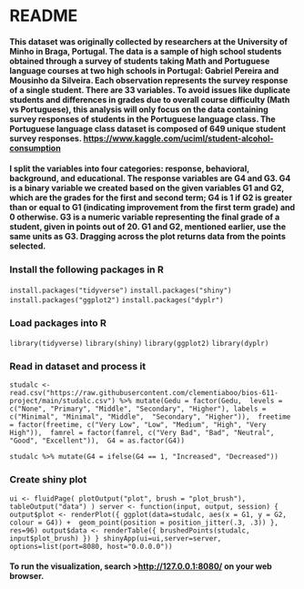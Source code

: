 # README 

#### This dataset was originally collected by researchers at the University of Minho in Braga, Portugal. The data is a sample of high school students obtained through a survey of students taking Math and Portuguese language courses at two high schools in Portugal: Gabriel Pereira and Mousinho da Silveira. Each observation represents the survey response of a single student. There are 33 variables. To avoid issues like duplicate students and differences in grades due to overall course difficulty (Math vs Portuguese), this analysis will only focus on the data containing survey responses of students in the Portuguese language class. The Portuguese language class dataset is composed of 649 unique student survey responses. https://www.kaggle.com/uciml/student-alcohol-consumption

#### I split the variables into four categories: response, behavioral, background, and educational. The response variables are G4 and G3. G4 is a binary variable we created based on the given variables G1 and G2, which are the grades for the first and second term; G4 is 1 if G2 is greater than or equal to G1 (indicating improvement from the first term grade) and 0 otherwise. G3 is a numeric variable representing the final grade of a student, given in points out of 20. G1 and G2, mentioned earlier, use the same units as G3. Dragging across the plot returns data from the points selected. 

### Install the following packages in R
`install.packages("tidyverse")`
`install.packages("shiny")`
`install.packages("ggplot2")`
`install.packages("dyplr")`
### Load packages into R
`library(tidyverse)`
`library(shiny)`
`library(ggplot2)`
`library(dyplr)`

### Read in dataset and process it
`studalc <- read.csv("https://raw.githubusercontent.com/clementiaboo/bios-611-project/main/studalc.csv") %>%
  mutate(Gedu = factor(Gedu, 
    levels = c("None", "Primary", "Middle", "Secondary", "Higher"),
    labels = c("Minimal", "Minimal", "Middle", 
               "Secondary", "Higher")), 
    freetime = factor(freetime, c("Very Low", "Low", "Medium", "High", "Very High")), 
    famrel = factor(famrel, c("Very Bad", "Bad", "Neutral", "Good", "Excellent")), 
    G4 = as.factor(G4))`

`studalc %>%
  mutate(G4 = ifelse(G4 == 1, "Increased", "Decreased"))`
### Create shiny plot
`ui <- fluidPage(
  plotOutput("plot", brush = "plot_brush"),
  tableOutput("data")
)
server <- function(input, output, session) {
   output$plot <- renderPlot({
     ggplot(data=studalc, aes(x = G1, y = G2, colour = G4)) + 
  geom_point(position = position_jitter(.3, .3))
   }, res=96)
output$data <- renderTable({
    brushedPoints(studalc, input$plot_brush)
  })
}
shinyApp(ui=ui,server=server,
  options=list(port=8080, host="0.0.0.0"))`
  
#### To run the visualization, search >http://127.0.0.1:8080/ on your web browser.

